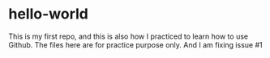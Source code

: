 # hello-world

This is my first repo, and this is also how I practiced to learn how to use Github. The files here are for practice purpose only.
And I am fixing issue #1
